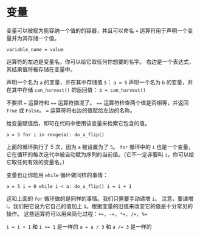 # 变量
变量可以被视为能容纳一个值的的容器，并且可以命名
`=` 运算符用于声明一个变量并为其存储一个值。

`variable_name = value`

运算符的左边是变量名。你可以给它取任何你想要的名字。
右边是一个表达式，其结果值将被存储在变量中。

声明一个名为 `a` 的变量，并在其中存储值 `5`：
`a = 5`
声明一个名为 `b` 的变量，并在其中存储 `can_harvest()` 的返回值：
`b = can_harvest()`

不要把 `=` 运算符和 `==` 运算符搞混了。
`==` 运算符检查两个值是否相等，并返回 `True` 或 `False`。
`=` 运算符将右边的值赋给左边的名称。

给变量赋值后，即可在代码中使用该变量来检索它包含的值。

`a = 5
for i in range(a):
	do_a_flip()`

上面的循环执行了 5 次，因为 `a` 被设置为了 `5`。
`for` 循环中的 `i` 也是一个变量，它在循环的每次迭代中被自动赋为序列的当前值。（它不一定非要叫 `i`，你可以给它取任何有效的变量名。）

变量也让你能用 `while` 循环做同样的事情：

`a = 5
i = 0
while i < a:
	do_a_flip()
	i = i + 1`

这和上面的 `for` 循环做的是同样的事情。我们只需要手动递增 `i`。
注意，要递增 i，我们把它设为它自己的值加上 `1`。根据变量的旧值来改变它的值是十分常见的操作。
这些运算符可以用来简化过程：`+=, -=, *=, /=, %=`

`i = i + 1` 和 `i += 1` 是一样的
`a = a / 3` 和 `a /= 3` 是一样的
